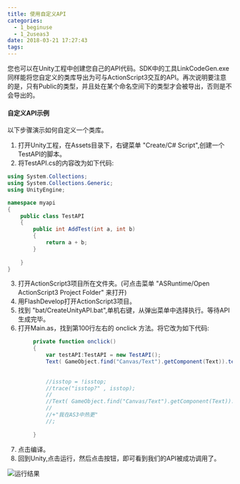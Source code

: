 ```yaml
---
title: 使用自定义API
categories:
  - 1_beginuse
  - 1_2useas3
date: 2018-03-21 17:27:43
tags:
---
```

您也可以在Unity工程中创建您自己的API代码。SDK中的工具LinkCodeGen.exe同样能将您自定义的类库导出为可与ActionScript3交互的API。再次说明要注意的是，只有Public的类型，并且处在某个命名空间下的类型才会被导出，否则是不会导出的。
#### 自定义API示例 ####
以下步骤演示如何自定义一个类库。
1. 打开Unity工程，在Assets目录下，右键菜单 "Create/C# Script",创建一个TestAPI的脚本。
2. 将TestAPI.cs的内容改为如下代码:

```csharp
using System.Collections;
using System.Collections.Generic;
using UnityEngine;

namespace myapi
{
	public class TestAPI 
	{
		public int AddTest(int a, int b)
		{
			return a + b;
		}
		
	}
}
```
3. 打开ActionScript3项目所在文件夹。(可点击菜单 "ASRuntime/Open ActionScript3 Project Folder" 来打开)
4. 用FlashDevelop打开ActionScript3项目。
5. 找到 "bat/CreateUnityAPI.bat",单机右键，从弹出菜单中选择执行。等待API生成完毕。
6. 打开Main.as，找到第100行左右的 onclick 方法。将它改为如下代码:

```actionscript
		private function onclick()
		{
			var testAPI:TestAPI = new TestAPI();
			Text( GameObject.find("Canvas/Text").getComponent(Text)).text = "100+50" + testAPI.addTest(100, 50);
			
			
			//isstop = !isstop;
			//trace("isstop?" , isstop);
			//
			//Text( GameObject.find("Canvas/Text").getComponent(Text)).text = "isstop?" + isstop
			//
			//+"我在AS3中热更"
			//;
			
		}
```
7. 点击编译。
8. 回到Unity,点击运行，然后点击按钮，即可看到我们的API被成功调用了。

![运行结果](/apple-juice-actionscript/doc_cn/images/customapi/myapi1.jpg)